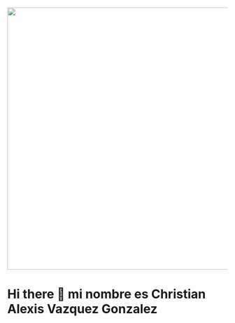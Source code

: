 ###
<div id="header" aling="center">
  <img aling="center" src="https://i.pinimg.com/originals/55/01/60/5501609ee45d514d1f2c4a63502045e2.gif"  width="600"/>
  <h1> Hi there 👋 mi nombre es Christian Alexis Vazquez Gonzalez </h1>
  <h3 aling="center">
    
  </h3>
</div>
